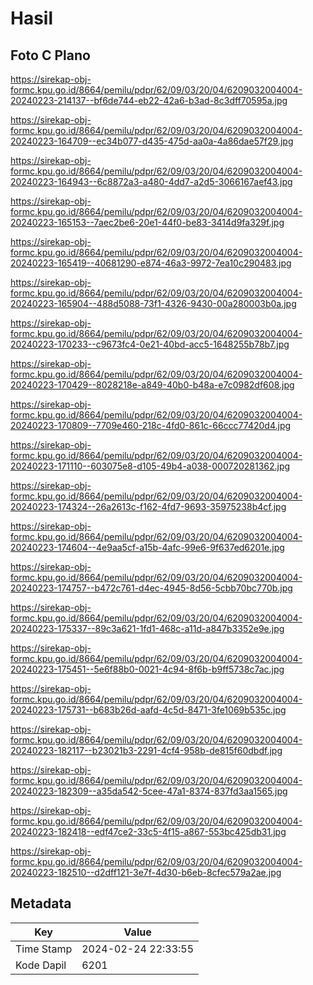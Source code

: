# Hasil

## Foto C Plano

https://sirekap-obj-formc.kpu.go.id/8664/pemilu/pdpr/62/09/03/20/04/6209032004004-20240223-214137--bf6de744-eb22-42a6-b3ad-8c3dff70595a.jpg

https://sirekap-obj-formc.kpu.go.id/8664/pemilu/pdpr/62/09/03/20/04/6209032004004-20240223-164709--ec34b077-d435-475d-aa0a-4a86dae57f29.jpg

https://sirekap-obj-formc.kpu.go.id/8664/pemilu/pdpr/62/09/03/20/04/6209032004004-20240223-164943--6c8872a3-a480-4dd7-a2d5-3066167aef43.jpg

https://sirekap-obj-formc.kpu.go.id/8664/pemilu/pdpr/62/09/03/20/04/6209032004004-20240223-165153--7aec2be6-20e1-44f0-be83-3414d9fa329f.jpg

https://sirekap-obj-formc.kpu.go.id/8664/pemilu/pdpr/62/09/03/20/04/6209032004004-20240223-165419--40681290-e874-46a3-9972-7ea10c290483.jpg

https://sirekap-obj-formc.kpu.go.id/8664/pemilu/pdpr/62/09/03/20/04/6209032004004-20240223-165904--488d5088-73f1-4326-9430-00a280003b0a.jpg

https://sirekap-obj-formc.kpu.go.id/8664/pemilu/pdpr/62/09/03/20/04/6209032004004-20240223-170233--c9673fc4-0e21-40bd-acc5-1648255b78b7.jpg

https://sirekap-obj-formc.kpu.go.id/8664/pemilu/pdpr/62/09/03/20/04/6209032004004-20240223-170429--8028218e-a849-40b0-b48a-e7c0982df608.jpg

https://sirekap-obj-formc.kpu.go.id/8664/pemilu/pdpr/62/09/03/20/04/6209032004004-20240223-170809--7709e460-218c-4fd0-861c-66ccc77420d4.jpg

https://sirekap-obj-formc.kpu.go.id/8664/pemilu/pdpr/62/09/03/20/04/6209032004004-20240223-171110--603075e8-d105-49b4-a038-000720281362.jpg

https://sirekap-obj-formc.kpu.go.id/8664/pemilu/pdpr/62/09/03/20/04/6209032004004-20240223-174324--26a2613c-f162-4fd7-9693-35975238b4cf.jpg

https://sirekap-obj-formc.kpu.go.id/8664/pemilu/pdpr/62/09/03/20/04/6209032004004-20240223-174604--4e9aa5cf-a15b-4afc-99e6-9f637ed6201e.jpg

https://sirekap-obj-formc.kpu.go.id/8664/pemilu/pdpr/62/09/03/20/04/6209032004004-20240223-174757--b472c761-d4ec-4945-8d56-5cbb70bc770b.jpg

https://sirekap-obj-formc.kpu.go.id/8664/pemilu/pdpr/62/09/03/20/04/6209032004004-20240223-175337--89c3a621-1fd1-468c-a11d-a847b3352e9e.jpg

https://sirekap-obj-formc.kpu.go.id/8664/pemilu/pdpr/62/09/03/20/04/6209032004004-20240223-175451--5e6f88b0-0021-4c94-8f6b-b9ff5738c7ac.jpg

https://sirekap-obj-formc.kpu.go.id/8664/pemilu/pdpr/62/09/03/20/04/6209032004004-20240223-175731--b683b26d-aafd-4c5d-8471-3fe1069b535c.jpg

https://sirekap-obj-formc.kpu.go.id/8664/pemilu/pdpr/62/09/03/20/04/6209032004004-20240223-182117--b23021b3-2291-4cf4-958b-de815f60dbdf.jpg

https://sirekap-obj-formc.kpu.go.id/8664/pemilu/pdpr/62/09/03/20/04/6209032004004-20240223-182309--a35da542-5cee-47a1-8374-837fd3aa1565.jpg

https://sirekap-obj-formc.kpu.go.id/8664/pemilu/pdpr/62/09/03/20/04/6209032004004-20240223-182418--edf47ce2-33c5-4f15-a867-553bc425db31.jpg

https://sirekap-obj-formc.kpu.go.id/8664/pemilu/pdpr/62/09/03/20/04/6209032004004-20240223-182510--d2dff121-3e7f-4d30-b6eb-8cfec579a2ae.jpg


## Metadata

| Key        | Value               |
| ---------- | ------------------- |
| Time Stamp | 2024-02-24 22:33:55 |
| Kode Dapil | 6201                |




